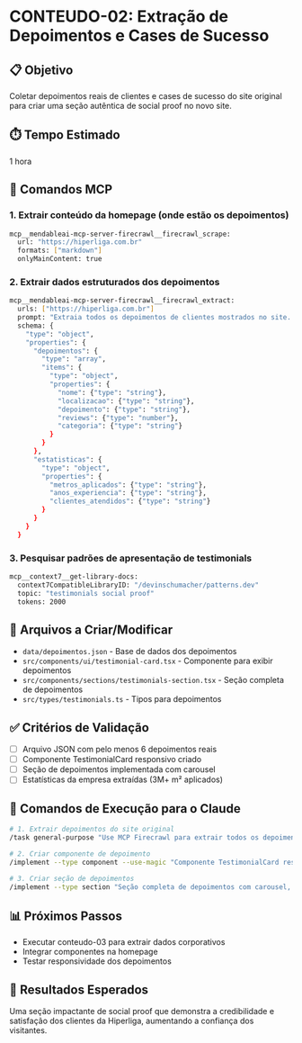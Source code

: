 # CONTEUDO-02: Extração de Depoimentos e Cases de Sucesso

## 📋 Objetivo
Coletar depoimentos reais de clientes e cases de sucesso do site original para criar uma seção autêntica de social proof no novo site.

## ⏱️ Tempo Estimado
1 hora

## 🔧 Comandos MCP

### 1. Extrair conteúdo da homepage (onde estão os depoimentos)
```bash
mcp__mendableai-mcp-server-firecrawl__firecrawl_scrape:
  url: "https://hiperliga.com.br"
  formats: ["markdown"]
  onlyMainContent: true
```

### 2. Extrair dados estruturados dos depoimentos
```bash
mcp__mendableai-mcp-server-firecrawl__firecrawl_extract:
  urls: ["https://hiperliga.com.br"]
  prompt: "Extraia todos os depoimentos de clientes mostrados no site. Para cada depoimento colete: nome do cliente, cidade/estado, texto do depoimento, número de reviews se disponível"
  schema: {
    "type": "object",
    "properties": {
      "depoimentos": {
        "type": "array",
        "items": {
          "type": "object",
          "properties": {
            "nome": {"type": "string"},
            "localizacao": {"type": "string"},
            "depoimento": {"type": "string"},
            "reviews": {"type": "number"},
            "categoria": {"type": "string"}
          }
        }
      },
      "estatisticas": {
        "type": "object",
        "properties": {
          "metros_aplicados": {"type": "string"},
          "anos_experiencia": {"type": "string"},
          "clientes_atendidos": {"type": "string"}
        }
      }
    }
  }
```

### 3. Pesquisar padrões de apresentação de testimonials
```bash
mcp__context7__get-library-docs:
  context7CompatibleLibraryID: "/devinschumacher/patterns.dev"  
  topic: "testimonials social proof"
  tokens: 2000
```

## 📁 Arquivos a Criar/Modificar
- `data/depoimentos.json` - Base de dados dos depoimentos
- `src/components/ui/testimonial-card.tsx` - Componente para exibir depoimentos
- `src/components/sections/testimonials-section.tsx` - Seção completa de depoimentos
- `src/types/testimonials.ts` - Tipos para depoimentos

## ✅ Critérios de Validação
- [ ] Arquivo JSON com pelo menos 6 depoimentos reais
- [ ] Componente TestimonialCard responsivo criado
- [ ] Seção de depoimentos implementada com carousel
- [ ] Estatísticas da empresa extraídas (3M+ m² aplicados)

## 🚀 Comandos de Execução para o Claude

```bash
# 1. Extrair depoimentos do site original
/task general-purpose "Use MCP Firecrawl para extrair todos os depoimentos de clientes do site hiperliga.com.br. Salve em data/depoimentos.json com estrutura organizada"

# 2. Criar componente de depoimento
/implement --type component --use-magic "Componente TestimonialCard responsivo com nome, localização, texto e rating"

# 3. Criar seção de depoimentos
/implement --type section "Seção completa de depoimentos com carousel, estatísticas e animações usando os dados extraídos"
```

## 📊 Próximos Passos
- Executar conteudo-03 para extrair dados corporativos
- Integrar componentes na homepage
- Testar responsividade dos depoimentos

## 🎯 Resultados Esperados
Uma seção impactante de social proof que demonstra a credibilidade e satisfação dos clientes da Hiperliga, aumentando a confiança dos visitantes.